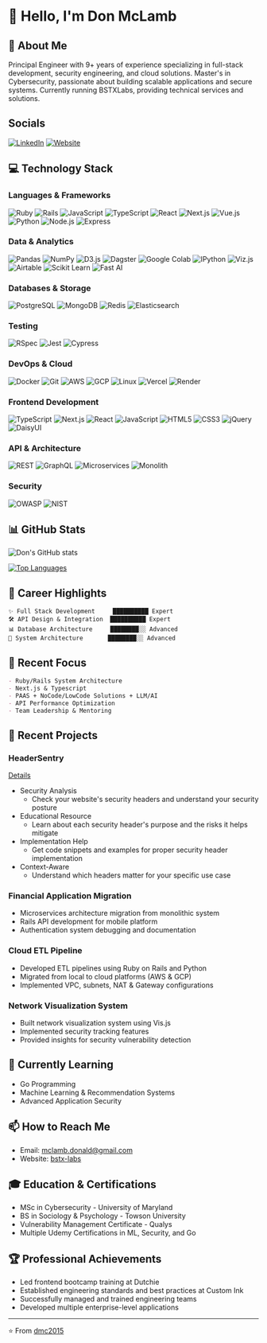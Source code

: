 # 👋 Hello, I'm Don McLamb

## 🚀 About Me
Principal Engineer with 9+ years of experience specializing in full-stack development, security engineering, and cloud solutions. Master's in Cybersecurity, passionate about building scalable applications and secure systems. Currently running BSTXLabs, providing technical services and solutions.

## Socials
[![LinkedIn](https://img.shields.io/badge/LinkedIn-Connect-blue.svg?style=flat-square&logo=linkedin)](https://linkedin.com/in/mclambdon)
[![Website](https://img.shields.io/badge/Website-Visit-green.svg?style=flat-square&logo=google-chrome)](https://bsts-labs.vercel.app)

## 💻 Technology Stack

### Languages & Frameworks
![Ruby](https://img.shields.io/badge/Ruby-CC342D?style=for-the-badge&logo=ruby&logoColor=white)
![Rails](https://img.shields.io/badge/Rails-CC0000?style=for-the-badge&logo=ruby-on-rails&logoColor=white)
![JavaScript](https://img.shields.io/badge/JavaScript-F7DF1E?style=for-the-badge&logo=javascript&logoColor=black)
![TypeScript](https://img.shields.io/badge/TypeScript-007ACC?style=for-the-badge&logo=typescript&logoColor=white)
![React](https://img.shields.io/badge/React-20232A?style=for-the-badge&logo=react&logoColor=61DAFB)
![Next.js](https://img.shields.io/badge/Next.js-000000?style=for-the-badge&logo=next.js&logoColor=white)
![Vue.js](https://img.shields.io/badge/Vue.js-35495E?style=for-the-badge&logo=vue.js&logoColor=4FC08D)
![Python](https://img.shields.io/badge/Python-3776AB?style=for-the-badge&logo=python&logoColor=white)
![Node.js](https://img.shields.io/badge/Node.js-339933?style=for-the-badge&logo=node.js&logoColor=white)
![Express](https://img.shields.io/badge/Express-000000?style=for-the-badge&logo=express&logoColor=white)

### Data & Analytics
![Pandas](https://img.shields.io/badge/Pandas-150458?style=for-the-badge&logo=pandas&logoColor=white)
![NumPy](https://img.shields.io/badge/NumPy-013243?style=for-the-badge&logo=numpy&logoColor=white)
![D3.js](https://img.shields.io/badge/D3.js-F9A03C?style=for-the-badge&logo=d3.js&logoColor=white)
![Dagster](https://img.shields.io/badge/Dagster-1A1919?style=for-the-badge&logo=dagster&logoColor=white)
![Google Colab](https://img.shields.io/badge/Google_Colab-F9AB00?style=for-the-badge&logo=google-colab&logoColor=white)
![IPython](https://img.shields.io/badge/IPython-247198?style=for-the-badge&logo=ipython&logoColor=white)
![Viz.js](https://img.shields.io/badge/Viz.js-3336C4?style=for-the-badge&logo=v&logoColor=white)
![Airtable](https://img.shields.io/badge/Airtable-18BFFF?style=for-the-badge&logo=airtable&logoColor=white)
![Scikit Learn](https://img.shields.io/badge/Scikit_Learn-F7931E?style=for-the-badge&logo=scikit-learn&logoColor=white)
![Fast AI](https://img.shields.io/badge/Fast_AI-00A98F?style=for-the-badge&logo=fastai&logoColor=white)

### Databases & Storage
![PostgreSQL](https://img.shields.io/badge/PostgreSQL-316192?style=for-the-badge&logo=postgresql&logoColor=white)
![MongoDB](https://img.shields.io/badge/MongoDB-47A248?style=for-the-badge&logo=mongodb&logoColor=white)
![Redis](https://img.shields.io/badge/Redis-DC382D?style=for-the-badge&logo=redis&logoColor=white)
![Elasticsearch](https://img.shields.io/badge/Elasticsearch-005571?style=for-the-badge&logo=elasticsearch&logoColor=white)

### Testing
![RSpec](https://img.shields.io/badge/RSpec-CC0000?style=for-the-badge&logo=ruby&logoColor=white)
![Jest](https://img.shields.io/badge/Jest-C21325?style=for-the-badge&logo=jest&logoColor=white)
![Cypress](https://img.shields.io/badge/Cypress-17202C?style=for-the-badge&logo=cypress&logoColor=white)

### DevOps & Cloud
![Docker](https://img.shields.io/badge/Docker-2496ED?style=for-the-badge&logo=docker&logoColor=white)
![Git](https://img.shields.io/badge/Git-F05032?style=for-the-badge&logo=git&logoColor=white)
![AWS](https://img.shields.io/badge/AWS-FF9900?style=for-the-badge&logo=amazon-aws&logoColor=white)
![GCP](https://img.shields.io/badge/GCP-4285F4?style=for-the-badge&logo=google-cloud&logoColor=white)
![Linux](https://img.shields.io/badge/Linux-FCC624?style=for-the-badge&logo=linux&logoColor=black)
![Vercel](https://img.shields.io/badge/Vercel-000000?style=for-the-badge&logo=vercel&logoColor=white)
![Render](https://img.shields.io/badge/Render-46E3B7?style=for-the-badge&logo=render&logoColor=white)

### Frontend Development
![TypeScript](https://img.shields.io/badge/TypeScript-007ACC?style=for-the-badge&logo=typescript&logoColor=white)
![Next.js](https://img.shields.io/badge/Next.js-000000?style=for-the-badge&logo=next.js&logoColor=white)
![React](https://img.shields.io/badge/React-20232A?style=for-the-badge&logo=react&logoColor=61DAFB)
![JavaScript](https://img.shields.io/badge/JavaScript-F7DF1E?style=for-the-badge&logo=javascript&logoColor=black)
![HTML5](https://img.shields.io/badge/HTML5-E34F26?style=for-the-badge&logo=html5&logoColor=white)
![CSS3](https://img.shields.io/badge/CSS3-1572B6?style=for-the-badge&logo=css3&logoColor=white)
![jQuery](https://img.shields.io/badge/jQuery-0769AD?style=for-the-badge&logo=jquery&logoColor=white)
![DaisyUI](https://img.shields.io/badge/DaisyUI-5A0EF8?style=for-the-badge&logo=daisyui&logoColor=white)

### API & Architecture
![REST](https://img.shields.io/badge/REST-009688?style=for-the-badge)
![GraphQL](https://img.shields.io/badge/GraphQL-E10098?style=for-the-badge&logo=graphql&logoColor=white)
![Microservices](https://img.shields.io/badge/Microservices-1572B6?style=for-the-badge)
![Monolith](https://img.shields.io/badge/Monolith-666666?style=for-the-badge)

### Security
![OWASP](https://img.shields.io/badge/OWASP-000000?style=for-the-badge&logo=owasp&logoColor=white)
![NIST](https://img.shields.io/badge/NIST-000000?style=for-the-badge)

## 📊 GitHub Stats
![Don's GitHub stats](https://github-readme-stats.vercel.app/api?username=dmc2015&show_icons=true&theme=tokyonight)

[![Top Languages](https://github-readme-stats.vercel.app/api/top-langs/?username=dmc2015&layout=compact&theme=tokyonight)](https://github.com/dmc2015)

## 🚀 Career Highlights

```text
✨ Full Stack Development     ██████████ Expert
🛠️ API Design & Integration  ██████████ Expert
📊 Database Architecture     ████████░░ Advanced
🔧 System Architecture       ████████░░ Advanced
```

## 🎯 Recent Focus

```markdown
- Ruby/Rails System Architecture
- Next.js & Typescript
- PAAS + NoCode/LowCode Solutions + LLM/AI
- API Performance Optimization
- Team Leadership & Mentoring
```

## 🎯 Recent Projects

### HeaderSentry
[Details](https://bstx-labs.vercel.app/projects/header-sentry)
- Security Analysis
  - Check your website's security headers and understand your security posture
- Educational Resource
  - Learn about each security header's purpose and the risks it helps mitigate
- Implementation Help
  - Get code snippets and examples for proper security header implementation
- Context-Aware
  - Understand which headers matter for your specific use case
  
### Financial Application Migration
- Microservices architecture migration from monolithic system
- Rails API development for mobile platform
- Authentication system debugging and documentation

### Cloud ETL Pipeline
- Developed ETL pipelines using Ruby on Rails and Python
- Migrated from local to cloud platforms (AWS & GCP)
- Implemented VPC, subnets, NAT & Gateway configurations

### Network Visualization System
- Built network visualization system using Vis.js
- Implemented security tracking features
- Provided insights for security vulnerability detection

## 🌱 Currently Learning
- Go Programming
- Machine Learning & Recommendation Systems
- Advanced Application Security

## 📫 How to Reach Me
- Email: mclamb.donald@gmail.com
- Website: [bstx-labs](https://bstx-labs.vercel.app/)

## 🎓 Education & Certifications
- MSc in Cybersecurity - University of Maryland
- BS in Sociology & Psychology - Towson University
- Vulnerability Management Certificate - Qualys
- Multiple Udemy Certifications in ML, Security, and Go

## 🏆 Professional Achievements
- Led frontend bootcamp training at Dutchie
- Established engineering standards and best practices at Custom Ink
- Successfully managed and trained engineering teams
- Developed multiple enterprise-level applications

---
⭐️ From [dmc2015](https://github.com/dmc2015)
